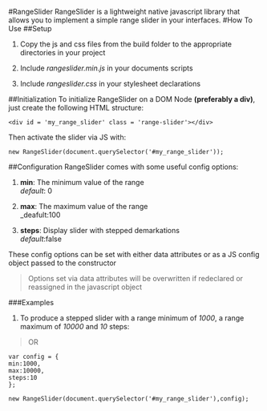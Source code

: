 #RangeSlider
RangeSlider is a lightweight native javascript library that allows you to
implement a simple range slider in your interfaces.
#How To Use
##Setup

1. Copy the js and css files from the build folder to the appropriate
   directories in your project

2. Include _rangeslider.min.js_ in your documents scripts

3. Include _rangeslider.css_ in your stylesheet declarations

##Initialization
To initialize RangeSlider on a DOM Node **(preferably a div)**, just create
the following HTML structure:

    <div id = 'my_range_slider' class = 'range-slider'></div>
 
 Then activate the slider via JS with:
 
    new RangeSlider(document.querySelector('#my_range_slider'));
 
 ##Configuration
 RangeSlider comes with some useful config options:
 
 1. **min**: The minimum value of the range  
  _default_: 0
 
 2. **max**: The maximum value of the range  
 _deafult:100
 
 3. **steps**: Display slider with stepped demarkations  
 _default_:false
 
 
 These config options can be set with either data attributes or as a JS config
 object passed to the constructor
 
 > Options set via data attributes will be overwritten if redeclared or reassigned
 in the javascript object  
 
 ###Examples
 
 1. To produce a stepped slider with a range minimum of _1000_, a
 range maximum of _10000_ and _10_ steps:  
    
     
    <div id = 'my_range_slider' class = 'range-slider'  
    data-min-value = '1000' data-max-value = '10000' steps = '10'>
    </div>
  > OR
  
    var config = {
    min:1000,
    max:10000,
    steps:10
    };
      
    new RangeSlider(document.querySelector('#my_range_slider'),config);
